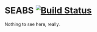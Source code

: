 # SEABS [![Build Status](https://travis-ci.org/nikosolihin/seabs.svg?branch=master)](https://travis-ci.org/nikosolihin/seabs)

Nothing to see here, really.
